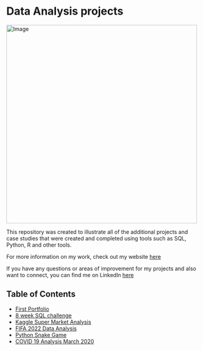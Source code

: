# Data Analysis projects



<img src="https://github.com/KennethManzi1/Data-Analysis-projects/assets/120513764/a074374c-8fe8-4879-9495-cac8b1f4e611" alt="Image" width="500" height="520">


This repository was created to illustrate all of the additional projects and case studies that were created and completed using tools such as SQL, Python, R and other tools.

For more information on my work, check out my website [here](https://kennykaijage.com/)

If you have any questions or areas of improvement for my projects and also want to connect, you can find me on Linkedln [here](https://www.linkedin.com/in/kenneth-kaijage-951a02141/)



## Table of Contents
- [First Portfolio](https://github.com/KennethManzi1/Portfolio)
- [8 week SQL challenge](https://github.com/KennethManzi1/8-week-SQL-Challenge)
- [Kaggle Super Market Analysis](https://github.com/KennethManzi1/Data-Analysis-projects/tree/main/Supermarket_data%20Analysis)
- [FIFA 2022 Data Analysis](https://github.com/KennethManzi1/Data-Analysis-projects/tree/main/2022%20Fifa%20Analysis)
- [Python Snake Game](https://github.com/KennethManzi1/Data-Analysis-projects/tree/main/Python%20Snake%20Game)
- [COVID 19 Analysis March 2020](https://github.com/KennethManzi1/Data-Analysis-projects/tree/main/Covid19analysis)
